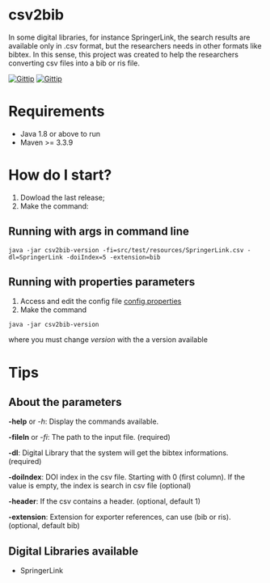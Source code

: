 # csv2bib
In some digital libraries, for instance SpringerLink, the search results are available only in .csv format, but the researchers needs in other formats like bibtex. In this sense, this project was created to help the researchers converting csv files into a bib or ris file.

[![Gittip](https://img.shields.io/badge/Latest%20stable-2.0-green.svg?style=flat-squared)]()
[![Gittip](https://img.shields.io/badge/build-passing-brightgreen.svg)]()

# Requirements

- Java 1.8 or above to run
- Maven >= 3.3.9

# How do I start?

1. Dowload the last release;
2. Make the command:

## Running with args in command line
```
java -jar csv2bib-version -fi=src/test/resources/SpringerLink.csv -dl=SpringerLink -doiIndex=5 -extension=bib
```

## Running with properties parameters

1. Access and edit the config file [config.properties](https://github.com/fernandogodoy/csv2bib/blob/master/csv2bib/config.properties)
2. Make the command

```
java -jar csv2bib-version
```


where you must change *version* with the a version available
 
 # Tips
## About the parameters

**-help** or *-h*: Display the commands available.

**-fileIn** or *-fi*: The path to the input file. (required)

**-dl**: Digital Library that the system will get the bibtex informations. (required)

**-doiIndex**: DOI index in the csv file. Starting with 0 (first column). If the value is empty, the index is search in csv file (optional)

**-header**: If the csv contains a header. (optional, default 1)

**-extension**: Extension for exporter references, can use (bib or ris). (optional, default bib) 

## Digital Libraries available
- SpringerLink
